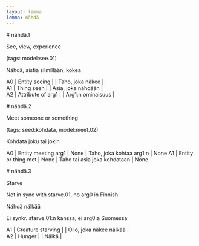 ```yaml
---
layout: lemma
lemma: nähdä
---
```


<div class="sense">
# <span class="sensename">nähdä.1</span>

<span class="description">See, view, experience</span>

(tags: model:see.01)

<span class="description">Nähdä, aistia silmillään, kokea</span>

A0 | Entity seeing |   | Taho, joka näkee |  
A1 | Thing seen |   | Asia, joka nähdään |  
A2 | Attribute of arg1 |   | Arg1:n ominaisuus |  

</div>

<div class="sense">
# <span class="sensename">nähdä.2</span>

<span class="description">Meet someone or something</span>

(tags: seed:kohdata, model:meet.02)

<span class="description">Kohdata joku tai jokin</span>



A0 | Entity meeting arg1 | None | Taho, joka kohtaa arg1:n | None
A1 | Entity or thing met | None | Taho tai asia joka kohdataan | None

</div>

<div class="sense">
# <span class="sensename">nähdä.3</span>

<span class="description">Starve</span>

Not in sync with starve.01, no arg0 in Finnish

<span class="description">Nähdä nälkää</span>

Ei synkr. starve.01:n kanssa, ei arg0:a Suomessa

A1 | Creature starving |   | Olio, joka näkee nälkää |  
A2 | Hunger |   | Nälkä |  

</div>

